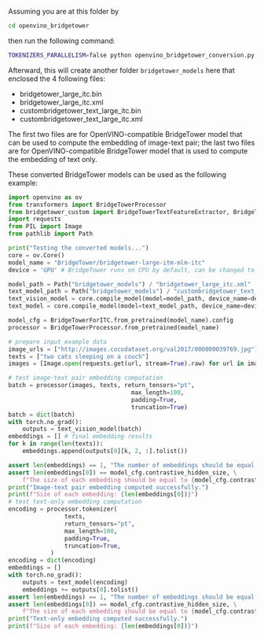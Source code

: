 Assuming you are at this folder by
```bash
cd openvino_bridgetower
```
then run the following command:
```bash
TOKENIZERS_PARALLELISM=false python openvino_bridgetower_conversion.py
```
Afterward, this will create another folder `bridgetower_models` here that enclosed the 4 following files:
- bridgetower_large_itc.bin
- bridgetower_large_itc.xml
- custombridgetower_text_large_itc.bin
- custombridgetower_text_large_itc.xml

The first two files are for OpenVINO-compatible BridgeTower model that can be used to compute the embedding of image-text pair; the last two files are for OpenVINO-compatible BridgeTower model that is used to compute the embedding of text only.

These converted BridgeTower models can be used as the following example:

```python
import openvino as ov
from transformers import BridgeTowerProcessor
from bridgetower_custom import BridgeTowerTextFeatureExtractor, BridgeTowerForITC
import requests
from PIL import Image
from pathlib import Path

print("Testing the converted models...")
core = ov.Core()
model_name = "BridgeTower/bridgetower-large-itm-mlm-itc"
device = 'GPU' # BridgeTower runs on CPU by default, can be changed to 'AUTO' or other devices if needed.

model_path = Path("bridgetower_models") / "bridgetower_large_itc.xml"
text_model_path = Path("bridgetower_models") / "custombridgetower_text_large_itc.xml"
text_vision_model = core.compile_model(model=model_path, device_name=device)
text_model = core.compile_model(model=text_model_path, device_name=device)

model_cfg = BridgeTowerForITC.from_pretrained(model_name).config
processor = BridgeTowerProcessor.from_pretrained(model_name)

# prepare input example data
image_urls = ["http://images.cocodataset.org/val2017/000000039769.jpg"]
texts = ["two cats sleeping on a couch"]
images = [Image.open(requests.get(url, stream=True).raw) for url in image_urls]

# test image-text pair embedding computation
batch = processor(images, texts, return_tensors="pt",
                                   max_length=100,
                                   padding=True,
                                   truncation=True)
batch = dict(batch)
with torch.no_grad():
    outputs = text_vision_model(batch)
embeddings = [] # final embedding results
for k in range(len(texts)):
    embeddings.append(outputs[0][k, 2, :].tolist())

assert len(embeddings) == 1, "The number of embeddings should be equal to 1."
assert len(embeddings[0]) == model_cfg.contrastive_hidden_size, \
    f"The size of each embedding should be equal to {model_cfg.contrastive_hidden_size}."
print("Image-text pair embedding computed successfully.")
print(f"Size of each embedding: {len(embeddings[0])}")
# test text-only embedding computation
encoding = processor.tokenizer(
                texts,
                return_tensors="pt",
                max_length=100,
                padding=True,
                truncation=True,
            ) 
encoding = dict(encoding)
embeddings = []
with torch.no_grad():                
    outputs = text_model(encoding)
    embeddings += outputs[0].tolist()
assert len(embeddings) == 1, "The number of embeddings should be equal to 1."
assert len(embeddings[0]) == model_cfg.contrastive_hidden_size, \
    f"The size of each embedding should be equal to {model_cfg.contrastive_hidden_size}."
print("Text-only embedding computed successfully.")
print(f"Size of each embedding: {len(embeddings[0])}")
```